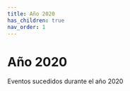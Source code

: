 ```yaml
---
title: Año 2020
has_children: true
nav_order: 1
---
```


# Año 2020


Eventos sucedidos durante el año 2020
